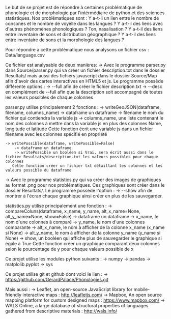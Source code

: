 Le but de se projet est de répondre à certaines problématique de phonologie et de morphologie par l'intérmédiaire de python et des sciences statistiques.
Nos problématiques sont : 
Y a-t-il un lien entre le nombre de consones et le nombre de voyelle dans les langues ?
Y a-t-il des liens avec d'autres phénomènes phonologiques ? Ton, nasalisation ?
Y a-t-il des liens entre inventaire de sons et distribution géographique ?
Y a-t-il des liens entre inventaire de sons et la morphologie des langues ?

Pour répondre à cette problématique nous analysons un fichier csv : Data/language.csv

Ce fichier est analysable de deux manières:
-> Avec le programme parser.py dans Source/parser.py qui va créer un fichier description.txt dans le dossier Resultats/
   mais aussi des fichiers javascript dans le dossier Source/Map afin d'avoir des cartes interactives en HTML5 et js.
   Le programme possède différente options :
	-> --full afin de créer le fichier description.txt
	-> --desc en complément de --full afin que la description soit accompagné de toutes les valeurs possibles de chaque colonnes

   parser.py utilise principalement 2 fonctions :
	-> writeGeoJSON(dataframe, filename, columns_name)
		-> dataframe un dataframe
		-> filename le nom du fichier qui contiendra la variable js
		-> columns_name, une liste contenant le nom des colonnes à mettre dans la variable js en plus des colonnes Name, longitude et latitude
	   Cette fonction écrit une variable js dans un fichier filename avec les colonnes spécifié en propriété

	-> writePossible(dataframe, writePossible=False)
		-> dataframe un dataframe
		-> writePossible un booléen si Vrai, sera écrit aussi dans le fichier Resultats/description.txt les valeurs possibles pour chaque colonnes 
 	   Cette fonction créer un fichier txt détaillant les colonnes et les valeurs possible du dataframe

-> Avec le programme statistics.py qui va créer des images de graphiques au format .png pour nos problématiques. Ces graphiques sont créer dans le dossier 
   Resultats/. Le programme possède l'option :
	-> --show afin de montrer à l'écran chaque graphique ainsi créer en plus de les sauvegarder.

   statistics.py utilise principalement une fonction :
	-> compareColuns(dataframe, x_name, y_name, alt_x_name=None, alt_y_name=None, show=False)
		-> dataframe un dataframe
		-> x_name, le nom d'une colonnes à comparé
		-> y_name, le nom d'une colonnes comparante
		-> alt_x_name, le nom à afficher de la colonne x_name (x_name si None)
		-> alt_y_name, le nom à afficher de la colonne y_name (y_name si None)
		-> show, un booléen qui affiche plus de sauvegarder le graphique si égale à True
	   Cette fonction créer un graphique comparant deux colonnes selon le pourcentage de y pour chaque valeurs possible de x

Ce projet utilise les modules python suivants : 
 -> numpy 
 -> pandas 
 -> matplolib.pyplot 
 -> sys

Ce projet utilise git et github dont voici le lien : 
 -> https://github.com/GerardPalace/Phonologies.git

Mais aussi :
 -> Leaflet, an open-source JavaScript library for mobile-friendly interactive maps : http://leafletjs.com/
 -> Mapbox, An open source mapping platform for custom designed maps : https://www.mapbox.com/
 -> WALS Online, a large database of structural properties of languages gathered from descriptive materials : http://wals.info/